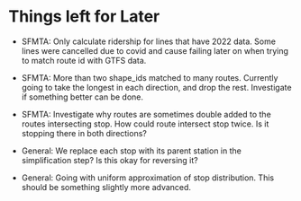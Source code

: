 # Things left for Later 

- SFMTA: Only calculate ridership for lines that have 2022 data. Some lines were cancelled due to covid and cause failing later on when trying to match route id with GTFS data. 

- SFMTA: More than two shape_ids matched to many routes. Currently going to take the longest in each direction, and drop the rest. Investigate if something better can be done. 

- SFMTA: Investigate why routes are sometimes double added to the routes intersecting stop. How could route intersect stop twice. Is it stopping there in both directions?

- General: We replace each stop with its parent station in the simplification step? Is this okay for reversing it?

- General: Going with uniform approximation of stop distribution. This should be something slightly more advanced. 